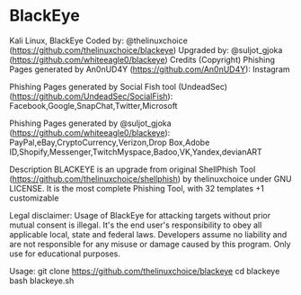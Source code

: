 # BlackEye
Kali Linux, BlackEye 
Coded by: @thelinuxchoice (https://github.com/thelinuxchoice/blackeye)
Upgraded by: @suljot_gjoka (https://github.com/whiteeagle0/blackeye)
Credits (Copyright)
Phishing Pages generated by An0nUD4Y (https://github.com/An0nUD4Y):
Instagram

Phishing Pages generated by Social Fish tool (UndeadSec) (https://github.com/UndeadSec/SocialFish):
Facebook,Google,SnapChat,Twitter,Microsoft

Phishing Pages generated by @suljot_gjoka (https://github.com/whiteeagle0/blackeye):
PayPal,eBay,CryptoCurrency,Verizon,Drop Box,Adobe ID,Shopify,Messenger,TwitchMyspace,Badoo,VK,Yandex,devianART

Description
BLACKEYE is an upgrade from original ShellPhish Tool (https://github.com/thelinuxchoice/shellphish) by thelinuxchoice under GNU LICENSE. It is the most complete Phishing Tool, with 32 templates +1 customizable

Legal disclaimer:
Usage of BlackEye for attacking targets without prior mutual consent is illegal. It's the end user's responsibility to obey all applicable local, state and federal laws. Developers assume no liability and are not responsible for any misuse or damage caused by this program. Only use for educational purposes.

Usage:
git clone https://github.com/thelinuxchoice/blackeye
cd blackeye
bash blackeye.sh
